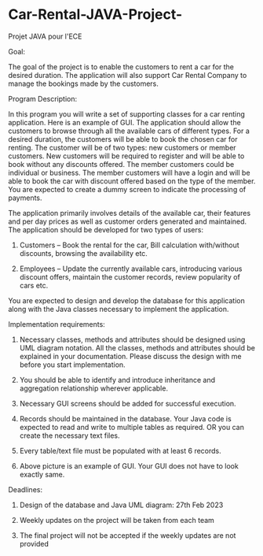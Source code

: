 # Car-Rental-JAVA-Project-


Projet JAVA pour l'ECE



Goal:

The goal of the project is to enable the customers to rent a car for the desired
duration. The application will also support Car Rental Company to manage the
bookings made by the customers.




Program Description:

In this program you will write a set of supporting classes for a car renting
application. Here is an example of GUI.
The application should allow the customers to browse through all the available
cars of different types. For a desired duration, the customers will be able to book
the chosen car for renting.
The customer will be of two types: new customers or member customers. New
customers will be required to register and will be able to book without any
discounts offered. The member customers could be individual or business. The
member customers will have a login and will be able to book the car with discount
offered based on the type of the member.
You are expected to create a dummy screen to indicate the processing of
payments.




The application primarily involves details of the available car, their features and
per day prices as well as customer orders generated and maintained.
The application should be developed for two types of users:

1. Customers – Book the rental for the car, Bill calculation with/without
discounts, browsing the availability etc.

2. Employees – Update the currently available cars, introducing various
discount offers, maintain the customer records, review popularity of
cars etc.

You are expected to design and develop the database for this application along
with the Java classes necessary to implement the application.





Implementation requirements:

1. Necessary classes, methods and attributes should be designed using UML
diagram notation. All the classes, methods and attributes should be
explained in your documentation. Please discuss the design with me before
you start implementation.

2. You should be able to identify and introduce inheritance and aggregation
relationship wherever applicable.

3. Necessary GUI screens should be added for successful execution.

4. Records should be maintained in the database. Your Java code is expected
to read and write to multiple tables as required. OR you can create the
necessary text files.

5. Every table/text file must be populated with at least 6 records.

6. Above picture is an example of GUI. Your GUI does not have to look
exactly same.






Deadlines:

1. Design of the database and Java UML diagram: 27th Feb 2023

2. Weekly updates on the project will be taken from each team

3. The final project will not be accepted if the weekly updates are not
provided
